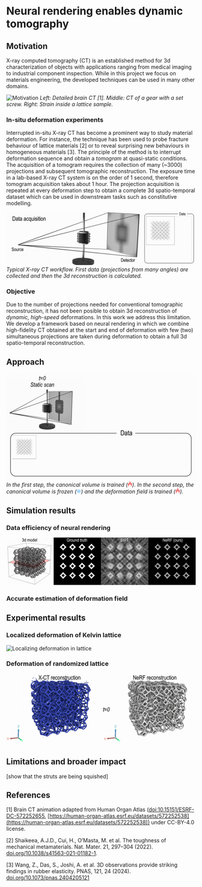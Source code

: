 # Neural rendering enables dynamic tomography

## Motivation

X-ray computed tomography (CT) is an established method for 3d characterization of objects with applications ranging from medical imaging to industrial component inspection.
While in this project we focus on materials engineering, the developed techniques can be used in many other domains.

![Motivation](https://github.com/Neural-Xray/nerfxray/blob/main/assets/motivation.gif?raw=true)
_Left: Detailed brain CT [1]. Middle: CT of a gear with a set screw. Right: Strain inside a lattice sample._

### In-situ deformation experiments

Interrupted in-situ X-ray CT has become a prominent way to study material deformation.
For instance, the technique has been used to probe fracture behaviour of lattice materials [2] or to reveal surprising new behaviours in homogeneous materials [3].
The principle of the method is to interrupt deformation sequence and obtain a _tomogram_ at quasi-static conditions.
The acquisition of a tomogram requires the collection of many (~3000) projections and subsequent tomographic reconstruction.
The exposure time in a lab-based X-ray CT system is on the order of 1 second, therefore tomogram acquisition takes about 1 hour.
The projection acquisition is repeated at every deformation step to obtain a complete 3d spatio-temporal dataset which can be used in downstream tasks such as constitutive modelling.

![CT acquisition](https://github.com/Neural-Xray/nerfxray/blob/main/assets/insitu.gif?raw=true)
_Typical X-ray CT workflow. First data (projections from many angles) are collected and then the 3d reconstruction is calculated._

### Objective

Due to the number of projections needed for conventional tomographic reconstruction, it has not been posible to obtain 3d reconstruction of _dynamic, high-speed_ deformations.
In this work we address this limitation.
We develop a framework based on neural rendering in which we combine high-fidelity CT obtained at the start and end of deformation with few (two) simultaneous projections are taken during deformation to obtain a full 3d spatio-temporal reconstruction.

## Approach

![Illustration of framework](https://github.com/Neural-Xray/nerfxray/blob/main/assets/framework.gif?raw=true)
_In the first step, the canonical volume is trained (<img src="assets/fire.svg" alt="fire" width="12"/>). In the second step, the canonical volume is frozen (<img src="assets/snowflake.svg" alt="snowflake" width="12"/>) and the deformation field is trained (<img src="assets/fire.svg" alt="fire" width="12"/>)._

## Simulation results

### Data efficiency of neural rendering

![Data efficiency of neural rendering](https://github.com/Neural-Xray/nerfxray/blob/main/assets/efficiency.gif?raw=true)

### Accurate estimation of deformation field

## Experimental results

### Localized deformation of Kelvin lattice

![Localizing deformation in lattice](https://github.com/Neural-Xray/nerfxray/blob/main/assets/localized.gif?raw=true)

### Deformation of randomized lattice

![Randomized lattice](https://github.com/Neural-Xray/nerfxray/blob/main/assets/randomized.gif?raw=true)

## Limitations and broader impact

[show that the struts are being squished]

## References

[1] Brain CT animation adapted from Human Organ Atlas ([doi:10.15151/ESRF-DC-572252655](http://doi.org/10.15151/ESRF-DC-572252655), [https://human-organ-atlas.esrf.eu/datasets/572252538](https://human-organ-atlas.esrf.eu/datasets/572252538)) under CC-BY-4.0 license.

[2] Shaikeea, A.J.D., Cui, H., O’Masta, M. et al. The toughness of mechanical metamaterials. Nat. Mater. 21, 297–304 (2022). [doi.org/10.1038/s41563-021-01182-1](https://doi.org/10.1038/s41563-021-01182-1).

[3] Wang, Z., Das, S., Joshi, A. et al. 3D observations provide striking findings in rubber elasticity. PNAS, 121, 24 (2024). [doi.org/10.1073/pnas.2404205121](https://doi.org/10.1073/pnas.2404205121)
